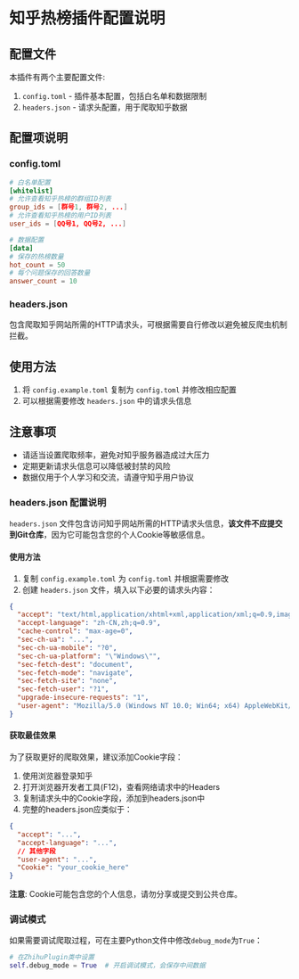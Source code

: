 # 知乎热榜插件配置说明

## 配置文件

本插件有两个主要配置文件:

1. `config.toml` - 插件基本配置，包括白名单和数据限制
2. `headers.json` - 请求头配置，用于爬取知乎数据

## 配置项说明

### config.toml

```toml
# 白名单配置
[whitelist]
# 允许查看知乎热榜的群组ID列表
group_ids = [群号1, 群号2, ...]
# 允许查看知乎热榜的用户ID列表
user_ids = [QQ号1, QQ号2, ...]

# 数据配置
[data]
# 保存的热榜数量
hot_count = 50
# 每个问题保存的回答数量
answer_count = 10
```

### headers.json

包含爬取知乎网站所需的HTTP请求头，可根据需要自行修改以避免被反爬虫机制拦截。

## 使用方法

1. 将 `config.example.toml` 复制为 `config.toml` 并修改相应配置
2. 可以根据需要修改 `headers.json` 中的请求头信息

## 注意事项

- 请适当设置爬取频率，避免对知乎服务器造成过大压力
- 定期更新请求头信息可以降低被封禁的风险
- 数据仅用于个人学习和交流，请遵守知乎用户协议

### headers.json 配置说明

`headers.json` 文件包含访问知乎网站所需的HTTP请求头信息，**该文件不应提交到Git仓库**，因为它可能包含您的个人Cookie等敏感信息。

#### 使用方法

1. 复制 `config.example.toml` 为 `config.toml` 并根据需要修改
2. 创建 `headers.json` 文件，填入以下必要的请求头内容：

```json
{
  "accept": "text/html,application/xhtml+xml,application/xml;q=0.9,image/avif,image/webp,image/apng,*/*;q=0.8,application/signed-exchange;v=b3;q=0.7",
  "accept-language": "zh-CN,zh;q=0.9",
  "cache-control": "max-age=0",
  "sec-ch-ua": "...",
  "sec-ch-ua-mobile": "?0",
  "sec-ch-ua-platform": "\"Windows\"",
  "sec-fetch-dest": "document",
  "sec-fetch-mode": "navigate",
  "sec-fetch-site": "none",
  "sec-fetch-user": "?1",
  "upgrade-insecure-requests": "1",
  "user-agent": "Mozilla/5.0 (Windows NT 10.0; Win64; x64) AppleWebKit/537.36 (KHTML, like Gecko) Chrome/91.0.4472.124 Safari/537.36"
}
```

#### 获取最佳效果

为了获取更好的爬取效果，建议添加Cookie字段：

1. 使用浏览器登录知乎
2. 打开浏览器开发者工具(F12)，查看网络请求中的Headers
3. 复制请求头中的Cookie字段，添加到headers.json中
4. 完整的headers.json应类似于：

```json
{
  "accept": "...",
  "accept-language": "...",
  // 其他字段
  "user-agent": "...",
  "Cookie": "your_cookie_here"
}
```

**注意**: Cookie可能包含您的个人信息，请勿分享或提交到公共仓库。

### 调试模式

如果需要调试爬取过程，可在主要Python文件中修改`debug_mode`为`True`：

```python
# 在ZhihuPlugin类中设置
self.debug_mode = True  # 开启调试模式，会保存中间数据
```